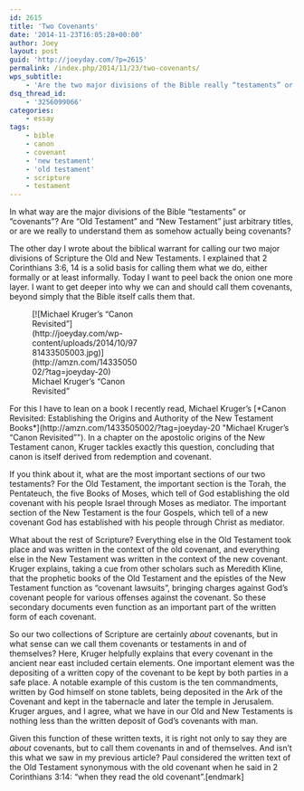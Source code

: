 ```yaml
---
id: 2615
title: 'Two Covenants'
date: '2014-11-23T16:05:28+00:00'
author: Joey
layout: post
guid: 'http://joeyday.com/?p=2615'
permalink: /index.php/2014/11/23/two-covenants/
wps_subtitle:
    - 'Are the two major divisions of the Bible really “testaments” or “covenants”?'
dsq_thread_id:
    - '3256099066'
categories:
    - essay
tags:
    - bible
    - canon
    - covenant
    - 'new testament'
    - 'old testament'
    - scripture
    - testament
---
```


In what way are the major divisions of the Bible “testaments” or “covenants”? Are “Old Testament” and “New Testament” just arbitrary titles, or are we really to understand them as somehow actually being covenants?

The other day I wrote about the biblical warrant for calling our two major divisions of Scripture the Old and New Testaments. I explained that 2 Corinthians 3:6, 14 is a solid basis for calling them what we do, either formally or at least informally. Today I want to peel back the onion one more layer. I want to get deeper into why we can and should call them covenants, beyond simply that the Bible itself calls them that.

<figure aria-describedby="caption-attachment-2521" class="wp-caption alignleft" id="attachment_2521" style="width: 190px">[![Michael Kruger’s “Canon Revisited”](http://joeyday.com/wp-content/uploads/2014/10/9781433505003.jpg)](http://amzn.com/1433505002/?tag=joeyday-20)<figcaption class="wp-caption-text" id="caption-attachment-2521">Michael Kruger’s “Canon Revisited”</figcaption></figure> For this I have to lean on a book I recently read, Michael Kruger’s [*Canon Revisited: Establishing the Origins and Authority of the New Testament Books*](http://amzn.com/1433505002/?tag=joeyday-20 "Michael Kruger’s “Canon Revisited”"). In a chapter on the apostolic origins of the New Testament canon, Kruger tackles exactly this question, concluding that canon is itself derived from redemption and covenant.

If you think about it, what are the most important sections of our two testaments? For the Old Testament, the important section is the Torah, the Pentateuch, the five Books of Moses, which tell of God establishing the old covenant with his people Israel through Moses as mediator. The important section of the New Testament is the four Gospels, which tell of a new covenant God has established with his people through Christ as mediator.

What about the rest of Scripture? Everything else in the Old Testament took place and was written in the context of the old covenant, and everything else in the New Testament was written in the context of the new covenant. Kruger explains, taking a cue from other scholars such as Meredith Kline, that the prophetic books of the Old Testament and the epistles of the New Testament function as “covenant lawsuits”, bringing charges against God’s covenant people for various offenses against the covenant. So these secondary documents even function as an important part of the written form of each covenant.

So our two collections of Scripture are certainly *about* covenants, but in what sense can we call them covenants or testaments in and of themselves? Here, Kruger helpfully explains that every covenant in the ancient near east included certain elements. One important element was the depositing of a written copy of the covenant to be kept by both parties in a safe place. A notable example of this custom is the ten commandments, written by God himself on stone tablets, being deposited in the Ark of the Covenant and kept in the tabernacle and later the temple in Jerusalem. Kruger argues, and I agree, what we have in our Old and New Testaments is nothing less than the written deposit of God’s covenants with man.

Given this function of these written texts, it is right not only to say they are *about* covenants, but to call them covenants in and of themselves. And isn’t this what we saw in my previous article? Paul considered the written text of the Old Testament synonymous with the old covenant when he said in 2 Corinthians 3:14: “when they read the old covenant”.\[endmark\]